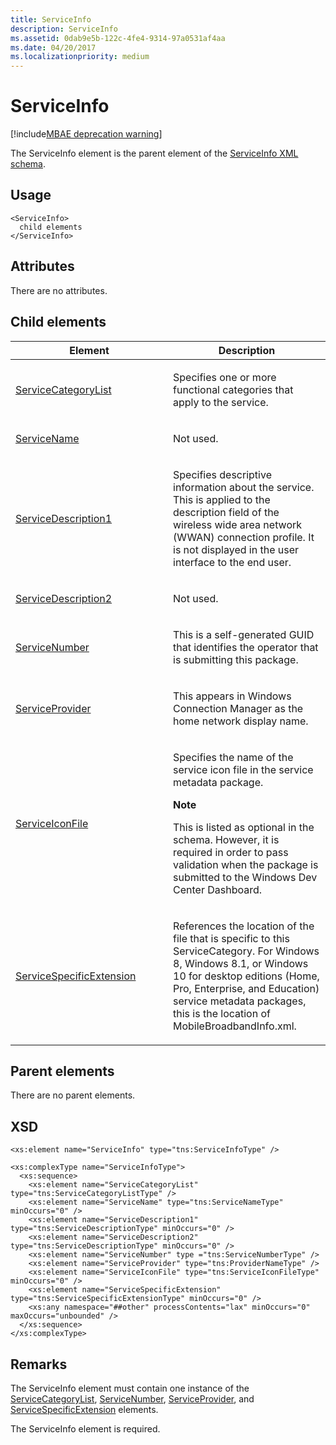 ```yaml
---
title: ServiceInfo
description: ServiceInfo
ms.assetid: 0dab9e5b-122c-4fe4-9314-97a0531af4aa
ms.date: 04/20/2017
ms.localizationpriority: medium
---
```


# ServiceInfo

[!include[MBAE deprecation warning](../includes/mbae-deprecation-warning.md)]

The ServiceInfo element is the parent element of the [ServiceInfo XML schema](serviceinfo-xml-schema.md).

## <span id="Usage"></span><span id="usage"></span><span id="USAGE"></span>Usage


``` syntax
<ServiceInfo>
  child elements
</ServiceInfo>
```

## <span id="Attributes"></span><span id="attributes"></span><span id="ATTRIBUTES"></span>Attributes


There are no attributes.

## <span id="Child_elements"></span><span id="child_elements"></span><span id="CHILD_ELEMENTS"></span>Child elements


<table>
<colgroup>
<col width="50%" />
<col width="50%" />
</colgroup>
<thead>
<tr class="header">
<th>Element</th>
<th>Description</th>
</tr>
</thead>
<tbody>
<tr class="odd">
<td><p><a href="servicecategorylist.md" data-raw-source="[ServiceCategoryList](servicecategorylist.md)">ServiceCategoryList</a></p></td>
<td><p>Specifies one or more functional categories that apply to the service.</p></td>
</tr>
<tr class="even">
<td><p><a href="servicename.md" data-raw-source="[ServiceName](servicename.md)">ServiceName</a></p></td>
<td><p>Not used.</p></td>
</tr>
<tr class="odd">
<td><p><a href="servicedescription1.md" data-raw-source="[ServiceDescription1](servicedescription1.md)">ServiceDescription1</a></p></td>
<td><p>Specifies descriptive information about the service. This is applied to the description field of the wireless wide area network (WWAN) connection profile. It is not displayed in the user interface to the end user.</p></td>
</tr>
<tr class="even">
<td><p><a href="servicedescription2.md" data-raw-source="[ServiceDescription2](servicedescription2.md)">ServiceDescription2</a></p></td>
<td><p>Not used.</p></td>
</tr>
<tr class="odd">
<td><p><a href="servicenumber.md" data-raw-source="[ServiceNumber](servicenumber.md)">ServiceNumber</a></p></td>
<td><p>This is a self-generated GUID that identifies the operator that is submitting this package.</p></td>
</tr>
<tr class="even">
<td><p><a href="serviceprovider.md" data-raw-source="[ServiceProvider](serviceprovider.md)">ServiceProvider</a></p></td>
<td><p>This appears in Windows Connection Manager as the home network display name.</p></td>
</tr>
<tr class="odd">
<td><p><a href="serviceiconfile.md" data-raw-source="[ServiceIconFile](serviceiconfile.md)">ServiceIconFile</a></p></td>
<td><p>Specifies the name of the service icon file in the service metadata package.</p>
<div class="alert">
<strong>Note</strong><br/><p>This is listed as optional in the schema. However, it is required in order to pass validation when the package is submitted to the Windows Dev Center Dashboard.</p>
</div>
<div>

</div></td>
</tr>
<tr class="even">
<td><p><a href="servicespecificextension.md" data-raw-source="[ServiceSpecificExtension](servicespecificextension.md)">ServiceSpecificExtension</a></p></td>
<td><p>References the location of the file that is specific to this ServiceCategory. For Windows 8, Windows 8.1, or Windows 10 for desktop editions (Home, Pro, Enterprise, and Education) service metadata packages, this is the location of MobileBroadbandInfo.xml.</p></td>
</tr>
</tbody>
</table>



## <span id="Parent_elements"></span><span id="parent_elements"></span><span id="PARENT_ELEMENTS"></span>Parent elements


There are no parent elements.

## <span id="XSD"></span><span id="xsd"></span>XSD


``` syntax
<xs:element name="ServiceInfo" type="tns:ServiceInfoType" />

<xs:complexType name="ServiceInfoType">
  <xs:sequence>
    <xs:element name="ServiceCategoryList" type="tns:ServiceCategoryListType" />
    <xs:element name="ServiceName" type="tns:ServiceNameType" minOccurs="0" />
    <xs:element name="ServiceDescription1" type="tns:ServiceDescriptionType" minOccurs="0" />
    <xs:element name="ServiceDescription2" type="tns:ServiceDescriptionType" minOccurs="0" />
    <xs:element name="ServiceNumber" type ="tns:ServiceNumberType" />
    <xs:element name="ServiceProvider" type="tns:ProviderNameType" />
    <xs:element name="ServiceIconFile" type="tns:ServiceIconFileType" minOccurs="0" />
    <xs:element name="ServiceSpecificExtension" type="tns:ServiceSpecificExtensionType" minOccurs="0" />
    <xs:any namespace="##other" processContents="lax" minOccurs="0" maxOccurs="unbounded" />
  </xs:sequence>
</xs:complexType>
```

## <span id="Remarks"></span><span id="remarks"></span><span id="REMARKS"></span>Remarks


The ServiceInfo element must contain one instance of the [ServiceCategoryList](servicecategorylist.md), [ServiceNumber](servicenumber.md), [ServiceProvider](serviceprovider.md), and [ServiceSpecificExtension](servicespecificextension.md) elements.

The ServiceInfo element is required.









